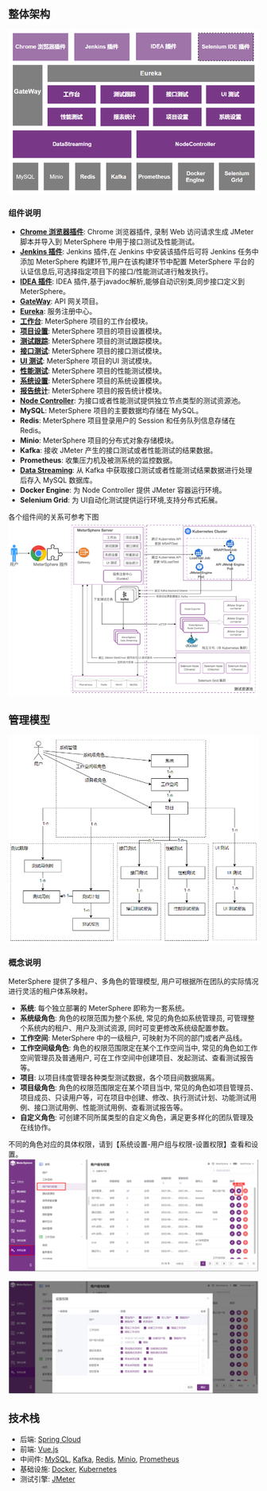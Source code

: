 ## 整体架构

![整体架构](./img/system-arch.png)

### 组件说明

- **[Chrome 浏览器插件](https://github.com/metersphere/chrome-extensions)**: Chrome 浏览器插件, 录制 Web 访问请求生成 JMeter 脚本并导入到 MeterSphere 中用于接口测试及性能测试。
- **[Jenkins 插件](https://github.com/metersphere/jenkins-plugin)**: Jenkins 插件,在 Jenkins 中安装该插件后可将 Jenkins 任务中添加 MeterSphere 构建环节,用户在该构建环节中配置 MeterSphere 平台的认证信息后,可选择指定项目下的接口/性能测试进行触发执行。
- **[IDEA 插件](https://github.com/metersphere/metersphere-idea-plugin)**: IDEA 插件,基于javadoc解析,能够自动识别类,同步接口定义到 MeterSphere。
- **[GateWay](https://github.com/metersphere/metersphere)**: API 网关项目。
- **[Eureka](https://github.com/metersphere/metersphere)**: 服务注册中心。
- **[工作台](https://github.com/metersphere/metersphere)**: MeterSphere 项目的工作台模块。
- **[项目设置](https://github.com/metersphere/metersphere)**: MeterSphere 项目的项目设置模块。
- **[测试跟踪](https://github.com/metersphere/metersphere)**: MeterSphere 项目的测试跟踪模块。
- **[接口测试](https://github.com/metersphere/metersphere)**: MeterSphere 项目的接口测试模块。
- **[UI 测试](https://github.com/metersphere/metersphere)**:  MeterSphere 项目的UI 测试模块。
- **[性能测试](https://github.com/metersphere/metersphere)**: MeterSphere 项目的性能测试模块。
- **[系统设置](https://github.com/metersphere/metersphere)**: MeterSphere 项目的系统设置模块。
- **[报告统计](https://github.com/metersphere/metersphere)**: MeterSphere 项目的报告统计模块。
- **[Node Controller](https://github.com/metersphere/node-controller)**: 为接口或者性能测试提供独立节点类型的测试资源池。
- **MySQL**: MeterSphere 项目的主要数据均存储在 MySQL。
- **Redis**: MeterSphere 项目登录用户的 Session 和任务队列信息存储在 Redis。
- **Minio**: MeterSphere 项目的分布式对象存储模块。
- **Kafka**: 接收 JMeter 产生的接口测试或者性能测试的结果数据。
- **Prometheus**: 收集压力机及被测系统的监控数据。
- **[Data Streaming](https://github.com/metersphere/data-streaming)**: 从 Kafka 中获取接口测试或者性能测试结果数据进行处理后存入 MySQL 数据库。
- **Docker Engine**: 为 Node Controller 提供 JMeter 容器运行环境。
- **Selenium Grid**: 为 UI自动化测试提供运行环境,支持分布式拓展。

各个组件间的关系可参考下图<br>
![组件说明](./img/components.png)

## 管理模型

![管理模型](./img/management-model.png)

### 概念说明

MeterSphere 提供了多租户、多角色的管理模型, 用户可根据所在团队的实际情况进行灵活的租户体系映射。

- **系统**: 每个独立部署的 MeterSphere 即称为一套系统。
- **系统级角色**: 角色的权限范围为整个系统, 常见的角色如系统管理员, 可管理整个系统内的租户、用户及测试资源, 同时可变更修改系统级配置参数。
- **工作空间**: MeterSphere 中的一级租户, 可映射为不同的部门或者产品线。
- **工作空间级角色**: 角色的权限范围限定在某个工作空间当中, 常见的角色如工作空间管理员及普通用户, 可在工作空间中创建项目、发起测试、查看测试报告等。
- **项目**: 以项目纬度管理各种类型测试数据，各个项目间数据隔离。
- **项目级角色**: 角色的权限范围限定在某个项目当中, 常见的角色如项目管理员、项目成员、只读用户等，可在项目中创建、修改、执行测试计划、功能测试用例、接口测试用例、性能测试用例、查看测试报告等。
- **自定义角色**: 可创建不同所属类型的自定义角色，满足更多样化的团队管理及在线协作。

不同的角色对应的具体权限，请到【系统设置-用户组与权限-设置权限】查看和设置。
![!查看权限](./img/system_management/查看权限.png)

![!查看权限](./img/system_management/查看权限2.png) 

## 技术栈

- 后端: [Spring Cloud](https://www.tutorialspoint.com/spring_cloud/spring_cloud_introduction.htm)
- 前端: [Vue.js](https://vuejs.org/)
- 中间件: [MySQL](https://www.mysql.com/), [Kafka](https://kafka.apache.org/), [Redis](https://redis.io/), [Minio](https://min.io/), [Prometheus](https://prometheus.io/)
- 基础设施: [Docker](https://www.docker.com/), [Kubernetes](https://kubernetes.io/)
- 测试引擎: [JMeter](https://jmeter.apache.org/)
